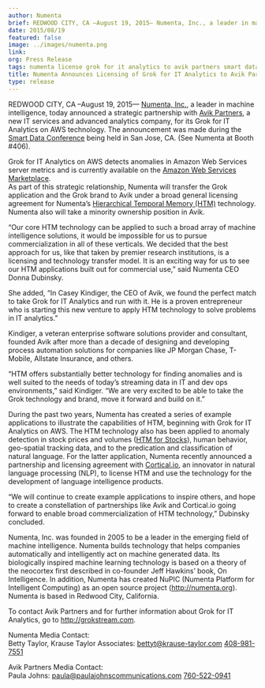 ```yaml
---
author: Numenta
brief: REDWOOD CITY, CA –August 19, 2015— Numenta, Inc., a leader in machine intelligence, today announced a strategic partnership with Avik Partners, a new IT services and advanced analytics company, for its Grok for IT Analytics on AWS technology.
date: 2015/08/19
featured: false
image: ../images/numenta.png
link:
org: Press Release
tags: numenta license grok for it analytics to avik partners smart data conference 2015 dataversity
title: Numenta Announces Licensing of Grok for IT Analytics to Avik Partners
type: release
---
```


REDWOOD CITY, CA –August 19, 2015— [Numenta, Inc.](/), a leader in machine
intelligence, today announced a strategic partnership with
[Avik Partners](http://www.grokstream.com/), a new IT services and advanced
analytics company, for its Grok for IT Analytics on AWS technology. The
announcement was made during the
[Smart Data Conference](http://smartdata2015.dataversity.net) being held in
San Jose, CA. (See Numenta at Booth #406).

Grok for IT Analytics on AWS detects anomalies in Amazon Web Services server
metrics and is currently available on the
[Amazon Web Services Marketplace](https://aws.amazon.com/marketplace/pp/B00I18SNQ6).  
As part of this strategic relationship, Numenta will transfer the Grok
application and the Grok brand to Avik under a broad general licensing agreement
for Numenta’s [Hierarchical Temporal Memory (HTM)](http://numenta.com/learn/hierarchical-temporal-memory-white-paper.html)
technology. Numenta also will take a minority ownership position in Avik.

“Our core HTM technology can be applied to such a broad array of machine
intelligence solutions, it would be impossible for us to pursue
commercialization in all of these verticals. We decided that the best approach
for us, like that taken by premier research institutions, is a licensing and
technology transfer model. It is an exciting way for us to see our HTM
applications built out for commercial use,” said Numenta CEO Donna Dubinsky.  

She added, “In Casey Kindiger, the CEO of Avik, we found the perfect match to
take Grok for IT Analytics and run with it. He is a proven entrepreneur who is
starting this new venture to apply HTM technology to solve problems in IT
analytics.”

Kindiger, a veteran enterprise software solutions provider and consultant,
founded Avik after more than a decade of designing and developing process
automation solutions for companies like JP Morgan Chase, T-Mobile, Allstate
Insurance, and others.

“HTM offers substantially better technology for finding anomalies and is well
suited to the needs of today’s streaming data in IT and dev ops environments,”
said Kindiger. “We are very excited to be able to take the Grok technology and
brand, move it forward and build on it.”

During the past two years, Numenta has created a series of example applications
to illustrate the capabilities of HTM, beginning with Grok for IT Analytics on
AWS. The HTM technology also has been applied to anomaly detection in stock
prices and volumes
([HTM for Stocks](http://numenta.com/press/numenta-ships-new-htm-example-app-htm-for-stocks.html)),
human behavior, geo-spatial tracking data, and to the predication and
classification of natural language. For the latter application, Numenta recently
announced a partnership and licensing agreement with
[Cortical.io](http://numenta.com/press/numenta-and-cortical-io-form-strategic-partnership.html),
an innovator in natural language processing (NLP), to license HTM and use the
technology for the development of language intelligence products.

“We will continue to create example applications to inspire others, and hope to
create a constellation of partnerships like Avik and Cortical.io going forward
to enable broad commercialization of HTM technology,” Dubinsky concluded.

Numenta, Inc. was founded in 2005 to be a leader in the emerging field of
machine intelligence. Numenta builds technology that helps companies
automatically and intelligently act on machine generated data.  Its biologically
inspired machine learning technology is based on a theory of the neocortex first
described in co-founder Jeff Hawkins’ book, On Intelligence. In addition,
Numenta has created NuPIC (Numenta Platform for Intelligent Computing) as an
open source project (http://numenta.org).  Numenta is based in Redwood City,
California.  

To contact Avik Partners and for further information about Grok for IT
Analytics, go to http://grokstream.com.

Numenta Media Contact: <br/>
Betty Taylor,
Krause Taylor Associates:
[bettyt@krause-taylor.com](mailto:bettyt@krause-taylor.com)
[408-981-7551](tel:+1-408-981-7551)

Avik Partners Media Contact: <br/>
Paula Johns:
[paula@paulajohnscommunications.com](mailto:paula@paulajohnscommunications.com)
[760-522-0941](tel:+1-760-522-0941)
